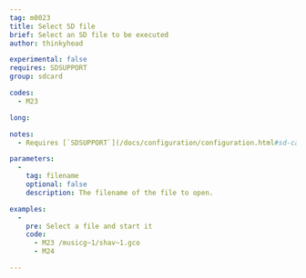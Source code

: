 ```yaml
---
tag: m0023
title: Select SD file
brief: Select an SD file to be executed
author: thinkyhead

experimental: false
requires: SDSUPPORT
group: sdcard

codes:
  - M23

long:

notes:
  - Requires [`SDSUPPORT`](/docs/configuration/configuration.html#sd-card)

parameters:
  -
    tag: filename
    optional: false
    description: The filename of the file to open.

examples:
  -
    pre: Select a file and start it
    code:
      - M23 /musicg~1/shav~1.gco
      - M24

---
```

